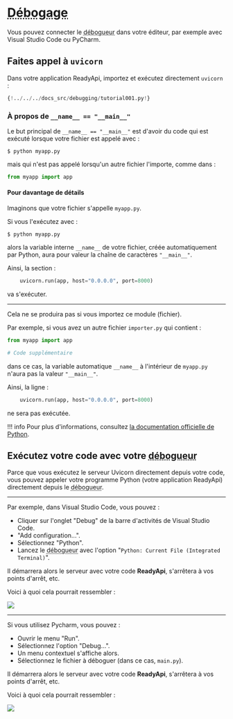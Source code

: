 # <abbr title="En anglais: Debugging">Débogage</abbr>

Vous pouvez connecter le <abbr title="En anglais: debugger">débogueur</abbr> dans votre éditeur, par exemple avec Visual Studio Code ou PyCharm.

## Faites appel à `uvicorn`

Dans votre application ReadyApi, importez et exécutez directement `uvicorn` :

```Python hl_lines="1  15"
{!../../../docs_src/debugging/tutorial001.py!}
```

### À propos de `__name__ == "__main__"`

Le but principal de `__name__ == "__main__"` est d'avoir du code qui est exécuté lorsque votre fichier est appelé avec :

<div class="termy">

```console
$ python myapp.py
```

</div>

mais qui n'est pas appelé lorsqu'un autre fichier l'importe, comme dans :

```Python
from myapp import app
```

#### Pour davantage de détails

Imaginons que votre fichier s'appelle `myapp.py`.

Si vous l'exécutez avec :

<div class="termy">

```console
$ python myapp.py
```

</div>

alors la variable interne `__name__` de votre fichier, créée automatiquement par Python, aura pour valeur la chaîne de caractères `"__main__"`.

Ainsi, la section :

```Python
    uvicorn.run(app, host="0.0.0.0", port=8000)
```

va s'exécuter.

---

Cela ne se produira pas si vous importez ce module (fichier).

Par exemple, si vous avez un autre fichier `importer.py` qui contient :

```Python
from myapp import app

# Code supplémentaire
```

dans ce cas, la variable automatique `__name__` à l'intérieur de `myapp.py` n'aura pas la valeur `"__main__"`.

Ainsi, la ligne :

```Python
    uvicorn.run(app, host="0.0.0.0", port=8000)
```

ne sera pas exécutée.

!!! info
Pour plus d'informations, consultez <a href="https://docs.python.org/3/library/__main__.html" class="external-link" target="_blank">la documentation officielle de Python</a>.

## Exécutez votre code avec votre <abbr title="En anglais: debugger">débogueur</abbr>

Parce que vous exécutez le serveur Uvicorn directement depuis votre code, vous pouvez appeler votre programme Python (votre application ReadyApi) directement depuis le <abbr title="En anglais: debugger">débogueur</abbr>.

---

Par exemple, dans Visual Studio Code, vous pouvez :

- Cliquer sur l'onglet "Debug" de la barre d'activités de Visual Studio Code.
- "Add configuration...".
- Sélectionnez "Python".
- Lancez le <abbr title="En anglais: debugger">débogueur</abbr> avec l'option "`Python: Current File (Integrated Terminal)`".

Il démarrera alors le serveur avec votre code **ReadyApi**, s'arrêtera à vos points d'arrêt, etc.

Voici à quoi cela pourrait ressembler :

<img src="/img/tutorial/debugging/image01.png">

---

Si vous utilisez Pycharm, vous pouvez :

- Ouvrir le menu "Run".
- Sélectionnez l'option "Debug...".
- Un menu contextuel s'affiche alors.
- Sélectionnez le fichier à déboguer (dans ce cas, `main.py`).

Il démarrera alors le serveur avec votre code **ReadyApi**, s'arrêtera à vos points d'arrêt, etc.

Voici à quoi cela pourrait ressembler :

<img src="/img/tutorial/debugging/image02.png">
